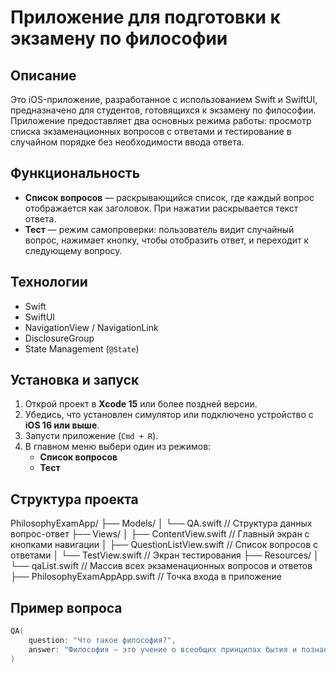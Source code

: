 # Приложение для подготовки к экзамену по философии

## Описание

Это iOS-приложение, разработанное с использованием Swift и SwiftUI, предназначено для студентов, готовящихся к экзамену по философии. Приложение предоставляет два основных режима работы: просмотр списка экзаменационных вопросов с ответами и тестирование в случайном порядке без необходимости ввода ответа.

## Функциональность

- **Список вопросов** — раскрывающийся список, где каждый вопрос отображается как заголовок. При нажатии раскрывается текст ответа.
- **Тест** — режим самопроверки: пользователь видит случайный вопрос, нажимает кнопку, чтобы отобразить ответ, и переходит к следующему вопросу.

## Технологии

- Swift
- SwiftUI
- NavigationView / NavigationLink
- DisclosureGroup
- State Management (`@State`)

## Установка и запуск

1. Открой проект в **Xcode 15** или более поздней версии.
2. Убедись, что установлен симулятор или подключено устройство с **iOS 16 или выше**.
3. Запусти приложение (`Cmd + R`).
4. В главном меню выбери один из режимов:
   - **Список вопросов**
   - **Тест**

## Структура проекта
PhilosophyExamApp/
├── Models/
│   └── QA.swift                  // Структура данных вопрос-ответ
├── Views/
│   ├── ContentView.swift         // Главный экран с кнопками навигации
│   ├── QuestionListView.swift    // Список вопросов с ответами
│   └── TestView.swift            // Экран тестирования
├── Resources/
│   └── qaList.swift              // Массив всех экзаменационных вопросов и ответов
├── PhilosophyExamAppApp.swift    // Точка входа в приложение

## Пример вопроса

```swift
QA(
    question: "Что такое философия?",
    answer: "Философия — это учение о всеобщих принципах бытия и познания."
)
